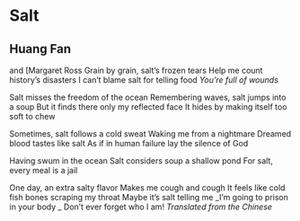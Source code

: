 # Salt
## Huang Fan
and [Margaret Ross
Grain by grain, salt’s frozen tears
Help me count history’s disasters
I can’t blame salt for telling food
 _You’re full of wounds_

Salt misses the freedom of the ocean
Remembering waves, salt jumps into a soup
But it finds there only my reflected face
It hides by making itself too soft to chew

Sometimes, salt follows a cold sweat
Waking me from a nightmare
Dreamed blood tastes like salt
As if in human failure lay the silence of God

Having swum in the ocean
Salt considers soup a shallow pond
For salt, every meal is a jail

One day, an extra salty flavor
Makes me cough and cough
It feels like cold fish bones scraping my throat
Maybe it’s salt telling me
 _I’m going to prison in your body
_
Don’t ever forget who I am!
_Translated from the Chinese_
